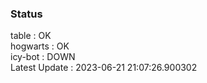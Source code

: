### Status


table : OK  
hogwarts : OK  
icy-bot : DOWN  
Latest Update : 2023-06-21 21:07:26.900302
